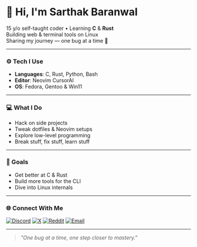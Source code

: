 # 👋 Hi, I'm Sarthak Baranwal

15 y/o self-taught coder • Learning **C** & **Rust**  
Building web & terminal tools on Linux  
Sharing my journey — one bug at a time 🐞

---

### ⚙️ Tech I Use

- **Languages**: C, Rust, Python, Bash  
- **Editor**: Neovim CursorAI
- **OS**: Fedora, Gentoo & Win11

---

### 💻 What I Do

- Hack on side projects  
- Tweak dotfiles & Neovim setups  
- Explore low-level programming  
- Break stuff, fix stuff, learn stuff  

---

### 🧠 Goals

- Get better at C & Rust  
- Build more tools for the CLI  
- Dive into Linux internals  

---

### 🌐 Connect With Me

[![Discord](https://img.shields.io/badge/Discord-5865F2?style=flat&logo=discord&logoColor=white)](https://discord.com/users/1375875117602570270)  [![X](https://img.shields.io/badge/X-000000?style=flat&logo=x&logoColor=white)](https://x.com/sarthaknology)  [![Reddit](https://img.shields.io/badge/Reddit-FF4500?style=flat&logo=reddit&logoColor=white)](https://reddit.com/u/sarthaknology)  [![Email](https://img.shields.io/badge/Email-8B89CC?style=flat&logo=protonmail&logoColor=white)](mailto:sarthaknology@proton.me)

---

> _"One bug at a time, one step closer to mastery."_
